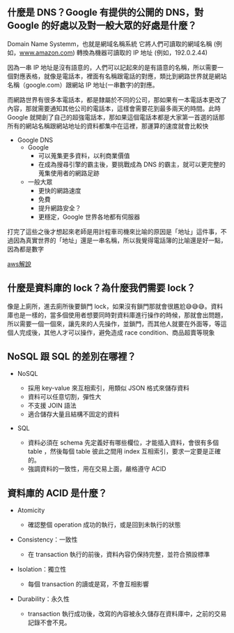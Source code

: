 ## 什麼是 DNS？Google 有提供的公開的 DNS，對 Google 的好處以及對一般大眾的好處是什麼？

Domain Name Systemm，也就是網域名稱系統
它將人們可讀取的網域名稱 (例如，www.amazon.com) 轉換為機器可讀取的 IP 地址 (例如，192.0.2.44)

因為一串 IP 地址是沒有語意的，人們可以記起來的是有語意的名稱，所以需要一個對應表格，就像是電話本，裡面有名稱跟電話的對應，類比到網路世界就是網站名稱（google.com）跟網站 IP 地址(一串數字)的對應。

而網路世界有很多本電話本，都是隸屬於不同的公司，那如果有一本電話本更改了內容，那就需要通知其他公司的電話本，這樣會需要花到最多兩天的時間。此時 Google 就開創了自己的超強電話本，那如果這個電話本都是大家第一首選的話那所有的網站名稱跟網站地址的資料都集中在這裡，那運算的速度就會比較快

 * Google DNS 
	* Google
		* 可以蒐集更多資料，以利商業價值
		* 在成為搜尋引擎的霸主後，要挑戰成為 DNS 的霸主，就可以更完整的蒐集使用者的網路足跡
	* 一般大眾
		* 更快的網路速度
		* 免費
		* 提升網路安全？
		* 更穩定，Google 世界各地都有伺服器

打完了這些之後才想起來老師是用計程車司機來比喻的原因是「地址」這件事，不過因為真實世界的「地址」還是一串名稱，所以我覺得電話簿的比喻還是好一點，因為都是數字


[aws解說](https://aws.amazon.com/tw/route53/what-is-dns/
)
## 什麼是資料庫的 lock？為什麼我們需要 lock？

像是上廁所，進去廁所後要鎖門 lock，如果沒有鎖門那就會很尷尬😅😅😅。資料庫也是一樣的，當多個使用者想要同時對資料庫進行操作的時候，那就會出問題，所以需要一個一個來，讓先來的人先操作，並鎖門，而其他人就要在外面等，等這個人完成後，其他人才可以操作，避免造成 race condition、商品超賣等現象


## NoSQL 跟 SQL 的差別在哪裡？

* NoSQL 
	* 採用 key-value 來互相索引，用類似 JSON 格式來儲存資料
	* 資料可以任意切割，彈性大
	* 不支援 JOIN 語法
	* 適合儲存大量且結構不固定的資料

* SQL
	* 資料必須在 schema 先定義好有哪些欄位，才能插入資料，會很有多個 table ，然後每個 table 彼此之間用 index 互相索引，要求一定要是正確的。
	* 強調資料的一致性，用在交易上面，嚴格遵守 ACID

## 資料庫的 ACID 是什麼？

* Atomicity
	* 確認整個 operation 成功的執行，或是回到未執行的狀態

* Consistency：一致性
	* 在 transaction 執行的前後，資料內容仍保持完整，並符合預設標準

* Isolation：獨立性
	* 每個 transaction 的讀或是寫，不會互相影響

* Durability：永久性
	* transaction 執行成功後，改寫的內容被永久儲存在資料庫中，之前的交易記錄不會不見。
